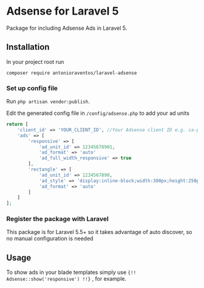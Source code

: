# Adsense for Laravel 5

Package for including Adsense Ads in Laravel 5.

## Installation

In your project root run

```
composer require antonioraventos/laravel-adsense
```

### Set up config file

Run `php artisan vendor:publish`.

Edit the generated config file in `/config/adsense.php` to add your ad units

```php
return [
    'client_id' => 'YOUR_CLIENT_ID', //Your Adsense client ID e.g. ca-pub-9508939161510421
    'ads' => [
        'responsive' => [
            'ad_unit_id' => 12345678901,
            'ad_format' => 'auto'
            'ad_full_width_responsive' => true
        ],
        'rectangle' => [
            'ad_unit_id' => 1234567890,
            'ad_style' => 'display:inline-block;width:300px;height:250px',
            'ad_format' => 'auto'
        ]
    ]
];
```

### Register the package with Laravel

This package is for Laravel 5.5+ so it takes advantage of auto discover, so no manual configuration is needed


## Usage
To show ads in your blade templates simply use `{!! Adsense::show('responsive') !!}` , for example.
